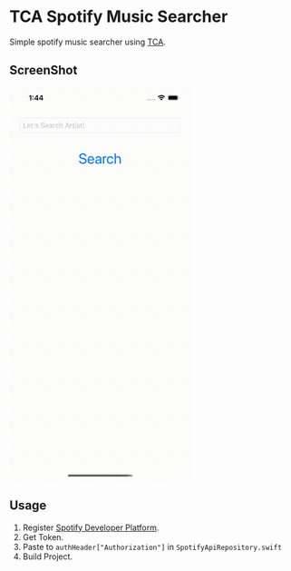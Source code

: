 # TCA Spotify Music Searcher
Simple spotify music searcher using [TCA](https://github.com/pointfreeco/swift-composable-architecture).

## ScreenShot
![demo](./demo.gif)

## Usage
1. Register [Spotify Developer Platform](https://developer.spotify.com/).
2. Get Token.
3. Paste to `authHeader["Authorization"]` in `SpotifyApiRepository.swift`
4. Build Project.

